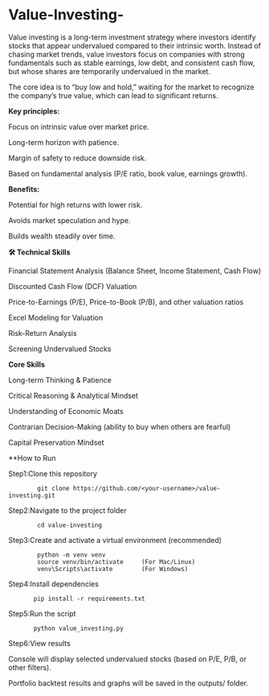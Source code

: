 # Value-Investing-
Value investing is a long-term investment strategy where investors identify stocks that appear undervalued compared to their intrinsic worth. Instead of chasing market trends, value investors focus on companies with strong fundamentals such as stable earnings, low debt, and consistent cash flow, but whose shares are temporarily undervalued in the market.

The core idea is to “buy low and hold,” waiting for the market to recognize the company’s true value, which can lead to significant returns.

**Key principles:**

Focus on intrinsic value over market price.

Long-term horizon with patience.

Margin of safety to reduce downside risk.

Based on fundamental analysis (P/E ratio, book value, earnings growth).

**Benefits:**

Potential for high returns with lower risk.

Avoids market speculation and hype.

Builds wealth steadily over time.

**🛠 Technical Skills**

Financial Statement Analysis (Balance Sheet, Income Statement, Cash Flow)

Discounted Cash Flow (DCF) Valuation

Price-to-Earnings (P/E), Price-to-Book (P/B), and other valuation ratios

Excel Modeling for Valuation

Risk-Return Analysis

Screening Undervalued Stocks

**Core Skills**

Long-term Thinking & Patience

Critical Reasoning & Analytical Mindset

Understanding of Economic Moats

Contrarian Decision-Making (ability to buy when others are fearful)

Capital Preservation Mindset

**How to Run

Step1:Clone this repository

            git clone https://github.com/<your-username>/value-investing.git

Step2:Navigate to the project folder

            cd value-investing

Step3:Create and activate a virtual environment (recommended)

            python -m venv venv
            source venv/bin/activate     (For Mac/Linux)  
            venv\Scripts\activate        (For Windows)

Step4:Install dependencies

           pip install -r requirements.txt

Step5:Run the script

           python value_investing.py

Step6:View results

Console will display selected undervalued stocks (based on P/E, P/B, or other filters).

Portfolio backtest results and graphs will be saved in the outputs/ folder.
